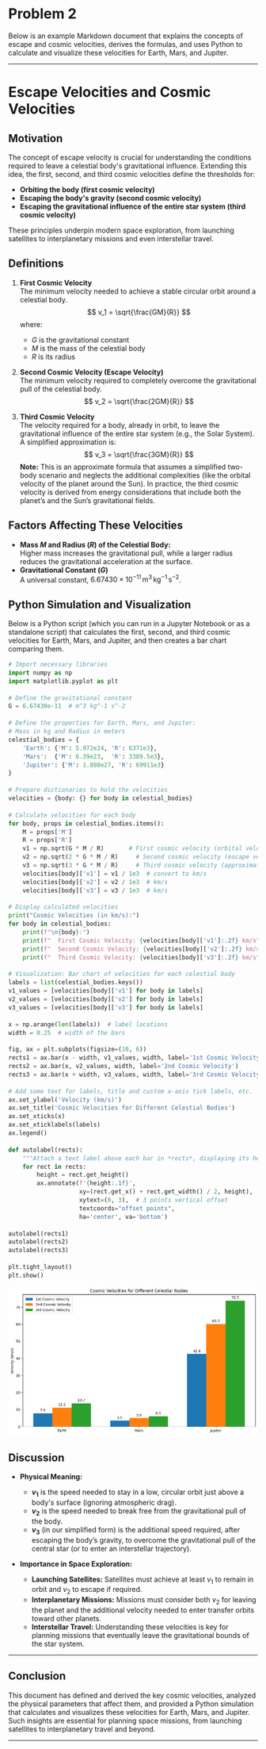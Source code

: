 # Problem 2
Below is an example Markdown document that explains the concepts of escape and cosmic velocities, derives the formulas, and uses Python to calculate and visualize these velocities for Earth, Mars, and Jupiter.

---

# Escape Velocities and Cosmic Velocities

## Motivation

The concept of escape velocity is crucial for understanding the conditions required to leave a celestial body's gravitational influence. Extending this idea, the first, second, and third cosmic velocities define the thresholds for:
- **Orbiting the body (first cosmic velocity)**
- **Escaping the body's gravity (second cosmic velocity)**
- **Escaping the gravitational influence of the entire star system (third cosmic velocity)**

These principles underpin modern space exploration, from launching satellites to interplanetary missions and even interstellar travel.

## Definitions

1. **First Cosmic Velocity**  
   The minimum velocity needed to achieve a stable circular orbit around a celestial body.  
   $$
   v_1 = \sqrt{\frac{GM}{R}}
   $$
   where:  
   - $G$ is the gravitational constant  
   - $M$ is the mass of the celestial body  
   - $R$ is its radius

2. **Second Cosmic Velocity (Escape Velocity)**  
   The minimum velocity required to completely overcome the gravitational pull of the celestial body.  
   $$
   v_2 = \sqrt{\frac{2GM}{R}}
   $$

3. **Third Cosmic Velocity**  
   The velocity required for a body, already in orbit, to leave the gravitational influence of the entire star system (e.g., the Solar System).  
   A simplified approximation is:  
   $$
   v_3 = \sqrt{\frac{3GM}{R}}
   $$
   **Note:** This is an approximate formula that assumes a simplified two-body scenario and neglects the additional complexities (like the orbital velocity of the planet around the Sun). In practice, the third cosmic velocity is derived from energy considerations that include both the planet’s and the Sun’s gravitational fields.

## Factors Affecting These Velocities

- **Mass $M$ and Radius $(R)$ of the Celestial Body:**  
  Higher mass increases the gravitational pull, while a larger radius reduces the gravitational acceleration at the surface.
- **Gravitational Constant $(G)$**  
  A universal constant, $6.67430 \times 10^{-11}\,\text{m}^3\,\text{kg}^{-1}\,\text{s}^{-2}$.

## Python Simulation and Visualization

Below is a Python script (which you can run in a Jupyter Notebook or as a standalone script) that calculates the first, second, and third cosmic velocities for Earth, Mars, and Jupiter, and then creates a bar chart comparing them.

```python
# Import necessary libraries
import numpy as np
import matplotlib.pyplot as plt

# Define the gravitational constant
G = 6.67430e-11  # m^3 kg^-1 s^-2

# Define the properties for Earth, Mars, and Jupiter:
# Mass in kg and Radius in meters
celestial_bodies = {
    'Earth': {'M': 5.972e24, 'R': 6371e3},
    'Mars':  {'M': 6.39e23,  'R': 3389.5e3},
    'Jupiter': {'M': 1.898e27, 'R': 69911e3}
}

# Prepare dictionaries to hold the velocities
velocities = {body: {} for body in celestial_bodies}

# Calculate velocities for each body
for body, props in celestial_bodies.items():
    M = props['M']
    R = props['R']
    v1 = np.sqrt(G * M / R)       # First cosmic velocity (orbital velocity)
    v2 = np.sqrt(2 * G * M / R)     # Second cosmic velocity (escape velocity)
    v3 = np.sqrt(3 * G * M / R)     # Third cosmic velocity (approximate for leaving the star system)
    velocities[body]['v1'] = v1 / 1e3  # convert to km/s
    velocities[body]['v2'] = v2 / 1e3  # km/s
    velocities[body]['v3'] = v3 / 1e3  # km/s

# Display calculated velocities
print("Cosmic Velocities (in km/s):")
for body in celestial_bodies:
    print(f"\n{body}:")
    print(f"  First Cosmic Velocity: {velocities[body]['v1']:.2f} km/s")
    print(f"  Second Cosmic Velocity: {velocities[body]['v2']:.2f} km/s")
    print(f"  Third Cosmic Velocity: {velocities[body]['v3']:.2f} km/s")

# Visualization: Bar chart of velocities for each celestial body
labels = list(celestial_bodies.keys())
v1_values = [velocities[body]['v1'] for body in labels]
v2_values = [velocities[body]['v2'] for body in labels]
v3_values = [velocities[body]['v3'] for body in labels]

x = np.arange(len(labels))  # label locations
width = 0.25  # width of the bars

fig, ax = plt.subplots(figsize=(10, 6))
rects1 = ax.bar(x - width, v1_values, width, label='1st Cosmic Velocity')
rects2 = ax.bar(x, v2_values, width, label='2nd Cosmic Velocity')
rects3 = ax.bar(x + width, v3_values, width, label='3rd Cosmic Velocity')

# Add some text for labels, title and custom x-axis tick labels, etc.
ax.set_ylabel('Velocity (km/s)')
ax.set_title('Cosmic Velocities for Different Celestial Bodies')
ax.set_xticks(x)
ax.set_xticklabels(labels)
ax.legend()

def autolabel(rects):
    """Attach a text label above each bar in *rects*, displaying its height."""
    for rect in rects:
        height = rect.get_height()
        ax.annotate(f'{height:.1f}',
                    xy=(rect.get_x() + rect.get_width() / 2, height),
                    xytext=(0, 3),  # 3 points vertical offset
                    textcoords="offset points",
                    ha='center', va='bottom')

autolabel(rects1)
autolabel(rects2)
autolabel(rects3)

plt.tight_layout()
plt.show()
```
![alt text](image-1.png)

## Discussion

- **Physical Meaning:**  
  - **$v_1$** is the speed needed to stay in a low, circular orbit just above a body's surface (ignoring atmospheric drag).  
  - **$v_2$** is the speed needed to break free from the gravitational pull of the body.  
  - **$v_3$** (in our simplified form) is the additional speed required, after escaping the body’s gravity, to overcome the gravitational pull of the central star (or to enter an interstellar trajectory).

- **Importance in Space Exploration:**  
  - **Launching Satellites:** Satellites must achieve at least $v_1$ to remain in orbit and $v_2$ to escape if required.  
  - **Interplanetary Missions:** Missions must consider both $v_2$ for leaving the planet and the additional velocity needed to enter transfer orbits toward other planets.  
  - **Interstellar Travel:** Understanding these velocities is key for planning missions that eventually leave the gravitational bounds of the star system.

---
 
## Conclusion

This document has defined and derived the key cosmic velocities, analyzed the physical parameters that affect them, and provided a Python simulation that calculates and visualizes these velocities for Earth, Mars, and Jupiter. Such insights are essential for planning space missions, from launching satellites to interplanetary travel and beyond.

---

